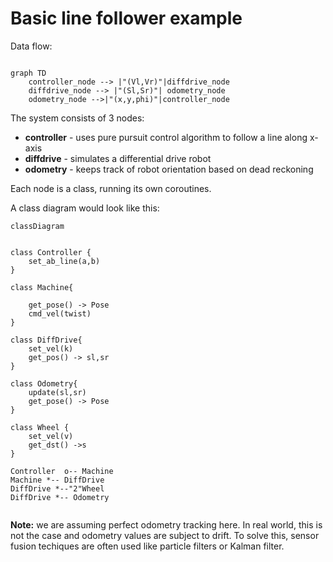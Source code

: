 # Basic line follower example

Data flow:

```mermaid

graph TD
    controller_node --> |"(Vl,Vr)"|diffdrive_node
    diffdrive_node --> |"(Sl,Sr)"| odometry_node
    odometry_node -->|"(x,y,phi)"|controller_node

```


The system consists of 3 nodes:

* **controller** - uses  pure pursuit control algorithm to follow a line along x-axis
* **diffdrive** - simulates a differential drive robot
* **odometry** - keeps track of robot orientation based on dead reckoning

Each node is a class, running its own coroutines. 

A class diagram would look like this:

```mermaid
classDiagram


class Controller {
    set_ab_line(a,b)
}

class Machine{

    get_pose() -> Pose
    cmd_vel(twist)
}

class DiffDrive{
    set_vel(k)
    get_pos() -> sl,sr
}

class Odometry{
    update(sl,sr)
    get_pose() -> Pose
}

class Wheel {
    set_vel(v)
    get_dst() ->s
}

Controller  o-- Machine
Machine *-- DiffDrive
DiffDrive *--"2"Wheel
DiffDrive *-- Odometry


```


**Note:** we are assuming perfect odometry tracking here. In real world, this is not the case and odometry values are subject to drift. To solve this, sensor fusion techiques are often used like particle filters or Kalman filter.
